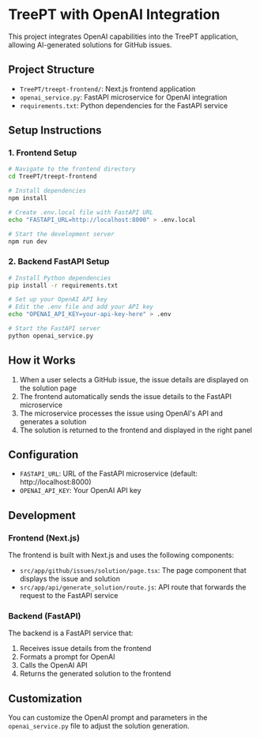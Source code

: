 # TreePT with OpenAI Integration

This project integrates OpenAI capabilities into the TreePT application, allowing AI-generated solutions for GitHub issues.

## Project Structure

- `TreePT/treept-frontend/`: Next.js frontend application
- `openai_service.py`: FastAPI microservice for OpenAI integration
- `requirements.txt`: Python dependencies for the FastAPI service

## Setup Instructions

### 1. Frontend Setup

```bash
# Navigate to the frontend directory
cd TreePT/treept-frontend

# Install dependencies
npm install

# Create .env.local file with FastAPI URL
echo "FASTAPI_URL=http://localhost:8000" > .env.local

# Start the development server
npm run dev
```

### 2. Backend FastAPI Setup

```bash
# Install Python dependencies
pip install -r requirements.txt

# Set up your OpenAI API key
# Edit the .env file and add your API key
echo "OPENAI_API_KEY=your-api-key-here" > .env

# Start the FastAPI server
python openai_service.py
```

## How it Works

1. When a user selects a GitHub issue, the issue details are displayed on the solution page
2. The frontend automatically sends the issue details to the FastAPI microservice
3. The microservice processes the issue using OpenAI's API and generates a solution
4. The solution is returned to the frontend and displayed in the right panel

## Configuration

- `FASTAPI_URL`: URL of the FastAPI microservice (default: http://localhost:8000)
- `OPENAI_API_KEY`: Your OpenAI API key

## Development

### Frontend (Next.js)

The frontend is built with Next.js and uses the following components:

- `src/app/github/issues/solution/page.tsx`: The page component that displays the issue and solution
- `src/app/api/generate_solution/route.js`: API route that forwards the request to the FastAPI service

### Backend (FastAPI)

The backend is a FastAPI service that:

1. Receives issue details from the frontend
2. Formats a prompt for OpenAI
3. Calls the OpenAI API
4. Returns the generated solution to the frontend

## Customization

You can customize the OpenAI prompt and parameters in the `openai_service.py` file to adjust the solution generation. 